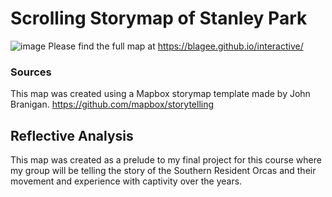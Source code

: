 # Scrolling Storymap of Stanley Park

![image](https://user-images.githubusercontent.com/77645885/112242428-13d12500-8c09-11eb-8e28-a4f797022d75.png)
Please find the full map at https://blagee.github.io/interactive/

### Sources

This map was created using a Mapbox storymap template made by John Branigan. https://github.com/mapbox/storytelling

## Reflective Analysis

This map was created as a prelude to my final project for this course where my group will be telling the story of the Southern Resident Orcas and their movement and experience with captivity over the years.
